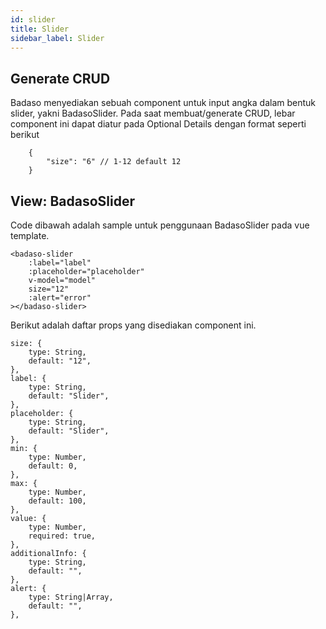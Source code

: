 ```yaml
---
id: slider
title: Slider
sidebar_label: Slider
---
```


## Generate CRUD

Badaso menyediakan sebuah component untuk input angka dalam bentuk slider, yakni BadasoSlider. 
Pada saat membuat/generate CRUD, lebar component ini dapat diatur pada Optional Details dengan format seperti berikut
```
    {
        "size": "6" // 1-12 default 12
    }
```

## View: BadasoSlider

Code dibawah adalah sample untuk penggunaan BadasoSlider pada vue template.

```
<badaso-slider
    :label="label"
    :placeholder="placeholder"
    v-model="model"
    size="12"
    :alert="error"
></badaso-slider>
```

Berikut adalah daftar props yang disediakan component ini.

```
size: {
    type: String,
    default: "12",
},
label: {
    type: String,
    default: "Slider",
},
placeholder: {
    type: String,
    default: "Slider",
},
min: {
    type: Number,
    default: 0,
},
max: {
    type: Number,
    default: 100,
},
value: {
    type: Number,
    required: true,
},
additionalInfo: {
    type: String,
    default: "",
},
alert: {
    type: String|Array,
    default: "",
},
```